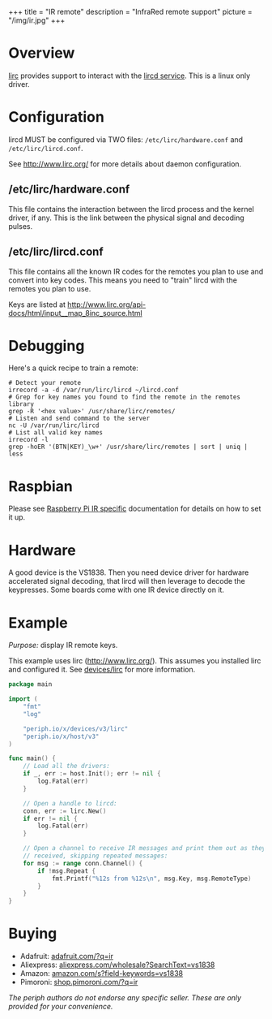 +++
title = "IR remote"
description = "InfraRed remote support"
picture = "/img/ir.jpg"
+++

# Overview

[lirc](https://periph.io/x/devices/v3/lirc) provides support to interact
with the [lircd service](http://www.lirc.org/). This is a linux only driver.


# Configuration

lircd MUST be configured via TWO files: `/etc/lirc/hardware.conf` and
`/etc/lirc/lircd.conf`.

See http://www.lirc.org/ for more details about daemon configuration.


## /etc/lirc/hardware.conf

This file contains the interaction between the lircd process and the kernel
driver, if any. This is the link between the physical signal and decoding
pulses.

## /etc/lirc/lircd.conf

This file contains all the known IR codes for the remotes you plan to use
and convert into key codes. This means you need to "train" lircd with the
remotes you plan to use.

Keys are listed at http://www.lirc.org/api-docs/html/input__map_8inc_source.html

# Debugging

Here's a quick recipe to train a remote:

    # Detect your remote
    irrecord -a -d /var/run/lirc/lircd ~/lircd.conf
    # Grep for key names you found to find the remote in the remotes library
    grep -R '<hex value>' /usr/share/lirc/remotes/
    # Listen and send command to the server
    nc -U /var/run/lirc/lircd
    # List all valid key names
    irrecord -l
    grep -hoER '(BTN|KEY)_\w+' /usr/share/lirc/remotes | sort | uniq | less


# Raspbian

Please see [Raspberry Pi IR specific](/platform/raspberrypi/#ir) documentation
for details on how to set it up.


# Hardware

A good device is the VS1838. Then you need device driver for hardware
accelerated signal decoding, that lircd will then leverage to decode the
keypresses. Some boards come with one IR device directly on it.


# Example

_Purpose:_ display IR remote keys.

This example uses lirc (http://www.lirc.org/). This assumes you installed lirc
and configured it. See [devices/lirc](https://periph.io/x/devices/v3/lirc)
for more information.

```go
package main

import (
    "fmt"
    "log"

    "periph.io/x/devices/v3/lirc"
    "periph.io/x/host/v3"
)

func main() {
    // Load all the drivers:
    if _, err := host.Init(); err != nil {
        log.Fatal(err)
    }

    // Open a handle to lircd:
    conn, err := lirc.New()
    if err != nil {
        log.Fatal(err)
    }

    // Open a channel to receive IR messages and print them out as they are
    // received, skipping repeated messages:
    for msg := range conn.Channel() {
        if !msg.Repeat {
            fmt.Printf("%12s from %12s\n", msg.Key, msg.RemoteType)
        }
    }
}
```


# Buying

- Adafruit: [adafruit.com/?q=ir](https://www.adafruit.com/?q=ir)
- Aliexpress:
  [aliexpress.com/wholesale?SearchText=vs1838](https://aliexpress.com/wholesale?SearchText=vs1838)
- Amazon:
  [amazon.com/s?field-keywords=vs1838](https://amazon.com/s?field-keywords=vs1838)
- Pimoroni: [shop.pimoroni.com/?q=ir](https://shop.pimoroni.com/?q=ir)

_The periph authors do not endorse any specific seller. These are only provided
for your convenience._
